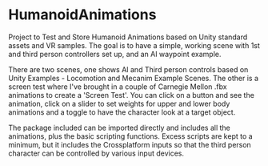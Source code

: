 # HumanoidAnimations
Project to Test and Store Humanoid Animations based on Unity standard assets and VR samples. The goal is to have a simple, working scene with 1st and third person controllers set up, and an AI waypoint example.

There are two scenes, one shows AI and Third person controls based on Unity Examples - Locomotion and Mecanim Example Scenes. The other is a screen test where I've brought in a couple of Carnegie Mellon .fbx animations to create a 'Screen Test'. You can click on a button and see the animation, click on a slider to set weights for upper and lower body animations and a toggle to have the character look at a target object.

The package included can be imported directly and includes all the animations, plus the basic scripting functions. Excess scripts are kept to a minimum, but it includes the Crossplatform inputs so that the third person character can be controlled by various input devices.
